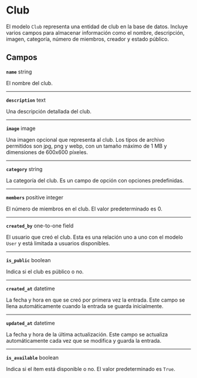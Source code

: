 # Club <Badge type="danger" text="model" />

El modelo `Club` representa una entidad de club en la base de datos. Incluye varios campos para almacenar información como el nombre, descripción, imagen, categoría, número de miembros, creador y estado público.

## Campos

**`name`** string

El nombre del club.

---

**`description`** text

Una descripción detallada del club.

---

**`image`** image

Una imagen opcional que representa al club. Los tipos de archivo permitidos son jpg, png y webp, con un tamaño máximo de 1 MB y dimensiones de 600x600 píxeles.

---

**`category`** string

La categoría del club. Es un campo de opción con opciones predefinidas.

---

**`members`** positive integer

El número de miembros en el club. El valor predeterminado es 0.

---

**`created_by`** one-to-one field

El usuario que creó el club. Esta es una relación uno a uno con el modelo `User` y está limitada a usuarios disponibles.

---

**`is_public`** boolean

Indica si el club es público o no.

---

**`created_at`** datetime

La fecha y hora en que se creó por primera vez la entrada. Este campo se llena automáticamente cuando la entrada se guarda inicialmente.

---

**`updated_at`** datetime

La fecha y hora de la última actualización. Este campo se actualiza automáticamente cada vez que se modifica y guarda la entrada.

---

**`is_available`** boolean

Indica si el ítem está disponible o no. El valor predeterminado es `True`.
